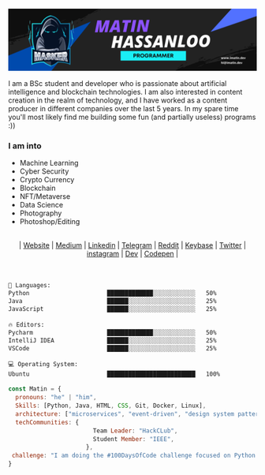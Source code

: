 [![MastHead](https://github.com/maasker/maasker/blob/main/Uploads/Matin.png)]()

I am a BSc student and developer who is passionate about artificial intelligence and blockchain technologies. I am also interested in content creation in the realm of technology, and I have worked as a content producer in different companies over the last 5 years. In my spare time you'll most likely find me building some fun (and partially useless) programs :))

### I am into
- Machine Learning
- Cyber Security
- Crypto Currency
- Blockchain
- NFT/Metaverse
- Data Science
- Photography
- Photoshop/Editing

<br>
<div align="center">
	| <a href="https://imatin.dev">Website</a> | <a href="https://medium.com/@maasker">Medium</a> | <a href="https://linkedin.com/in/maasker">Linkedin</a> | <a href="https://www.t.me/masker">Telegram</a> | <a href="https://www.reddit.com/user/realmasker">Reddit</a> | <a href="https://keybase.io/masker">Keybase</a> | <a href="https://twitter.com/maaasker">Twitter</a> | <a href="https://www.instagram.com/mrmasker/">instagram</a> | <a href="https://dev.to/masker">Dev</a> | <a href="https://codepen.io/maasker">Codepen</a> |
</div>
<br>


```text

💬 Languages: 
Python                      █████████████░░░░░░░░░░░░   50% 
Java                        ██████░░░░░░░░░░░░░░░░░░░   25%
JavaScript                  ██████░░░░░░░░░░░░░░░░░░░   25%

🔥 Editors: 
Pycharm                     █████████████░░░░░░░░░░░░   50% 
IntelliJ IDEA               ██████░░░░░░░░░░░░░░░░░░░   25%
VSCode                      ██████░░░░░░░░░░░░░░░░░░░   25%

💻 Operating System: 
Ubuntu                      █████████████████████████   100%

```
<!--END_SECTION:waka-->

```javascript
const Matin = {
  pronouns: "he" | "him",
  Skills: [Python, Java, HTML, CSS, Git, Docker, Linux],
  architecture: ["microservices", "event-driven", "design system pattern"],
  techCommunities: {
                        Team Leader: "HackCLub",
                        Student Member: "IEEE",
                      },
 challenge: "I am doing the #100DaysOfCode challenge focused on Python and Machine Learning"
}
```
